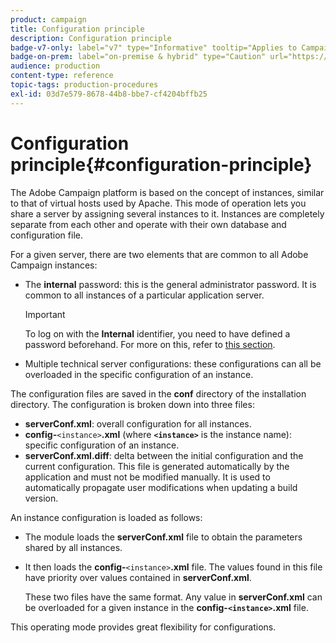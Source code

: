 ```yaml
---
product: campaign
title: Configuration principle
description: Configuration principle
badge-v7-only: label="v7" type="Informative" tooltip="Applies to Campaign Classic v7 only"
badge-on-prem: label="on-premise & hybrid" type="Caution" url="https://experienceleague.adobe.com/docs/campaign-classic/using/installing-campaign-classic/architecture-and-hosting-models/hosting-models-lp/hosting-models.html?lang=en" tooltip="Applies to on-premise and hybrid deployments only"
audience: production
content-type: reference
topic-tags: production-procedures
exl-id: 03d7e579-8678-44b8-bbe7-cf4204bffb25
---
```

# Configuration principle{#configuration-principle}



The Adobe Campaign platform is based on the concept of instances, similar to that of virtual hosts used by Apache. This mode of operation lets you share a server by assigning several instances to it. Instances are completely separate from each other and operate with their own database and configuration file.

For a given server, there are two elements that are common to all Adobe Campaign instances:

* The **internal** password: this is the general administrator password. It is common to all instances of a particular application server.

  >[!IMPORTANT]
  >
  >To log on with the **Internal** identifier, you need to have defined a password beforehand. For more on this, refer to [this section](../../installation/using/configuring-campaign-server.md#internal-identifier).

* Multiple technical server configurations: these configurations can all be overloaded in the specific configuration of an instance.

The configuration files are saved in the **conf** directory of the installation directory. The configuration is broken down into three files:

* **serverConf.xml**: overall configuration for all instances.
* **config-**`<instance>`**.xml** (where **`<instance>`** is the instance name): specific configuration of an instance.
* **serverConf.xml.diff**: delta between the initial configuration and the current configuration. This file is generated automatically by the application and must not be modified manually. It is used to automatically propagate user modifications when updating a build version.

An instance configuration is loaded as follows:

* The module loads the **serverConf.xml** file to obtain the parameters shared by all instances.
* It then loads the **config-**`<instance>`**.xml** file. The values found in this file have priority over values contained in **serverConf.xml**.

  These two files have the same format. Any value in **serverConf.xml** can be overloaded for a given instance in the **config-`<instance>`.xml** file.

This operating mode provides great flexibility for configurations.
